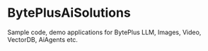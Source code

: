 # BytePlusAiSolutions
Sample code, demo applications for BytePlus LLM, Images, Video, VectorDB, AiAgents etc.
